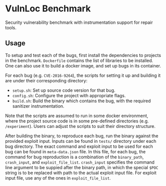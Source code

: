 # VulnLoc Benchmark

Security vulnerability benchmark with instrumentation support for repair tools.

## Usage

To setup and test each of the bugs, first install the dependencies to projects in the benchmark.
`Dockerfile` contains the list of libraries to be installed. One can also use it to build a 
docker image, and set up bugs in its container.

For each bug (e.g. `CVE-2016-9264`), the scripts for setting it up and building it are under 
their corresponding directory:

- `setup.sh`: Set up source code version for that bug.
- `config.sh`: Configure the project with appropriate flags.
- `build.sh`: Build the binary which contains the bug, with the required sanitizer instrumentation.

Note that the scripts are assumed to run in some docker environment, where the project source code
is in some pre-defined directories (e.g. `/experiment`). Users can adjust the scripts to suit 
their directory structure.

After building the binary, to reproduce each bug, run the binary against the provided exploit input.
Inputs can be found in `tests/` directory under each bug directory. 
The exact command and exploit input to be used for each bug can be found in `meta-data.json` file.
In this file, for each bug, the command for bug reproduction is a combination of the `binary_path`, `crash_input`, and `exploit_file_list`.
`crash_input` specifies the command line argument to be suppied after the binary path, in which the special `$POC` string is to be replaced with path to the actual exploit input file.
For exploit input file, use any of the ones in `exploit_file_list`.

